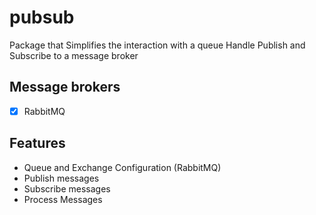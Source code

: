 # pubsub

Package that Simplifies the interaction with a queue
Handle Publish and Subscribe to a message broker

## Message brokers
- [x] RabbitMQ

## Features
- Queue and Exchange Configuration (RabbitMQ)
- Publish messages
- Subscribe messages
- Process Messages